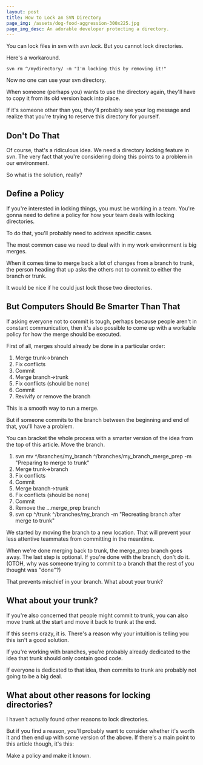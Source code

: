 ```yaml
---
layout: post
title: How to Lock an SVN Directory
page_img: /assets/dog-food-aggression-300x225.jpg
page_img_desc: An adorable developer protecting a directory.
---
```


You can lock files in svn with *svn lock*. But you cannot lock directories.

Here's a workaround.

<!-- more -->

```
svn rm ^/mydirectory/ -m "I'm locking this by removing it!"
```

Now no one can use your svn directory.

When someone (perhaps you) wants to use the directory again, they'll have to copy it from its old version back into place.

If it's someone other than you, they'll probably see your log message and realize that you're trying to reserve this directory for yourself.

## Don't Do That

Of course, that's a ridiculous idea. We need a directory locking feature in svn. The very fact that you're considering doing this points to a problem in our environment.

So what is the solution, really?

## Define a Policy

If you're interested in locking things, you must be working in a team. You're gonna need to define a policy for how your team deals with locking directories.

To do that, you'll probably need to address specific cases. 

The most common case we need to deal with in my work environment is big merges.

When it comes time to merge back a lot of changes from a branch to trunk, the person heading that up asks the others not to commit to either the branch or trunk.

It would be nice if he could just lock those two directories.

## But Computers Should Be Smarter Than That

If asking everyone not to commit is tough, perhaps because people aren't in constant communication, then it's also possible to come up with a workable policy for how the merge should be executed.

First of all, merges should already be done in a particular order:

1. Merge trunk->branch
2. Fix conflicts
3. Commit
4. Merge branch->trunk
5. Fix conflicts (should be none)
6. Commit
7. Revivify or remove the branch

This is a smooth way to run a merge.

But if someone commits to the branch between the beginning and end of that, you'll have a problem.

You can bracket the whole process with a smarter version of the idea from the top of this article. Move the branch.

1. svn mv ^/branches/my_branch ^/branches/my_branch_merge_prep -m "Preparing to merge to trunk"
2. Merge trunk->branch
3. Fix conflicts
4. Commit
5. Merge branch->trunk
6. Fix conflicts (should be none)
7. Commit
8. Remove the ...merge_prep branch
9. svn cp ^/trunk ^/branches/my_branch -m "Recreating branch after merge to trunk"

We started by moving the branch to a new location. That will prevent your less attentive teammates from committing in the meantime.

When we're done merging back to trunk, the merge_prep branch goes away. The last step is optional. If you're done with the branch, don't do it. (OTOH, why was someone trying to commit to a branch that the rest of you thought was "done"?)

That prevents mischief in your branch. What about your trunk?

## What about your trunk?

If you're also concerned that people might commit to trunk, you can also move trunk at the start and move it back to trunk at the end.

If this seems crazy, it is. There's a reason why your intuition is telling you this isn't a good solution.

If you're working with branches, you're probably already dedicated to the idea that trunk should only contain good code.

If everyone is dedicated to that idea, then commits to trunk are probably not going to be a big deal.

## What about other reasons for locking directories?

I haven't actually found other reasons to lock directories.

But if you find a reason, you'll probably want to consider whether it's worth it and then end up with some version of the above. If there's a main point to this article though, it's this: 

Make a policy and make it known.
